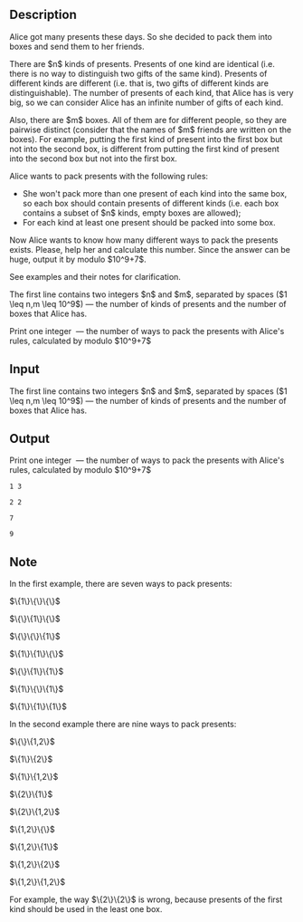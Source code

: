 ## Description

<div><p>Alice got many presents these days. So she decided to pack them into boxes and send them to her friends.</p><p>There are $n$ kinds of presents. Presents of one kind are identical (i.e. there is no way to distinguish two gifts of the same kind). Presents of different kinds are different (i.e. that is, two gifts of different kinds are distinguishable). The number of presents of each kind, that Alice has is very big, so we can consider Alice has an infinite number of gifts of each kind.</p><p>Also, there are $m$ boxes. All of them are for different people, so they are pairwise distinct (consider that the names of $m$ friends are written on the boxes). For example, putting the first kind of present into the first box but not into the second box, is different from putting the first kind of present into the second box but not into the first box.</p><p>Alice wants to pack presents with the following rules:</p><ul> <li> She won't pack more than one present of each kind into the same box, so each box should contain presents of different kinds (i.e. each box contains a subset of $n$ kinds, empty boxes are allowed); </li><li> For each kind at least one present should be packed into some box. </li></ul><p>Now Alice wants to know how many different ways to pack the presents exists. Please, help her and calculate this number. Since the answer can be huge, output it by modulo $10^9+7$.</p><p>See examples and their notes for clarification.</p></div><div class="input-specification"><p>The first line contains two integers $n$ and $m$, separated by spaces ($1 \leq n,m \leq 10^9$)&nbsp;— the number of kinds of presents and the number of boxes that Alice has.</p></div><div class="output-specification"><p>Print one integer &nbsp;— the number of ways to pack the presents with Alice's rules, calculated by modulo $10^9+7$</p></div>

## Input

<p>The first line contains two integers $n$ and $m$, separated by spaces ($1 \leq n,m \leq 10^9$)&nbsp;— the number of kinds of presents and the number of boxes that Alice has.</p>

## Output

<p>Print one integer &nbsp;— the number of ways to pack the presents with Alice's rules, calculated by modulo $10^9+7$</p>





```input1
1 3
```




```input2
2 2
```




```output1
7
```




```output2
9
```



## Note

<p>In the first example, there are seven ways to pack presents:</p><p>$\{1\}\{\}\{\}$</p><p>$\{\}\{1\}\{\}$</p><p>$\{\}\{\}\{1\}$</p><p>$\{1\}\{1\}\{\}$</p><p>$\{\}\{1\}\{1\}$</p><p>$\{1\}\{\}\{1\}$</p><p>$\{1\}\{1\}\{1\}$</p><p>In the second example there are nine ways to pack presents:</p><p>$\{\}\{1,2\}$</p><p>$\{1\}\{2\}$</p><p>$\{1\}\{1,2\}$</p><p>$\{2\}\{1\}$</p><p>$\{2\}\{1,2\}$</p><p>$\{1,2\}\{\}$</p><p>$\{1,2\}\{1\}$</p><p>$\{1,2\}\{2\}$</p><p>$\{1,2\}\{1,2\}$</p><p>For example, the way $\{2\}\{2\}$ is wrong, because presents of the first kind should be used in the least one box.</p>
